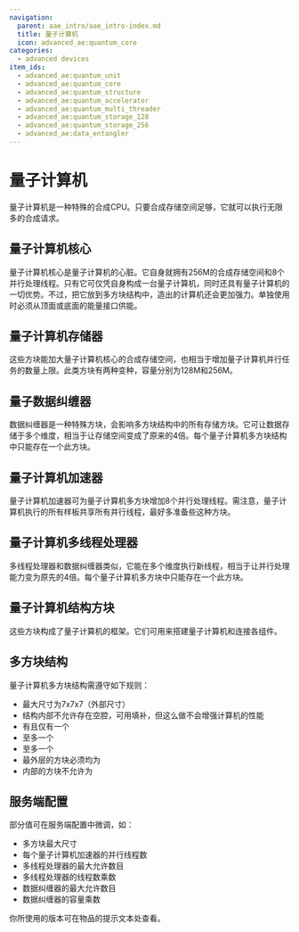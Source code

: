 ```yaml
---
navigation:
  parent: aae_intro/aae_intro-index.md
  title: 量子计算机
  icon: advanced_ae:quantum_core
categories:
  - advanced devices
item_ids:
  - advanced_ae:quantum_unit
  - advanced_ae:quantum_core
  - advanced_ae:quantum_structure
  - advanced_ae:quantum_accelerator
  - advanced_ae:quantum_multi_threader
  - advanced_ae:quantum_storage_128
  - advanced_ae:quantum_storage_256
  - advanced_ae:data_entangler
---
```


# 量子计算机

量子计算机是一种特殊的合成CPU。只要合成存储空间足够，它就可以执行无限多的合成请求。

<GameScene zoom="2" background="transparent">
  <ImportStructure src="../structure/quantum_computer_multiblock.snbt"></ImportStructure>
</GameScene>

## 量子计算机核心

<BlockImage id="advanced_ae:quantum_core" p:powered="true" p:formed="true" scale="4"></BlockImage>

量子计算机核心是量子计算机的心脏。它自身就拥有256M的合成存储空间和8个并行处理线程。只有它可仅凭自身构成一台量子计算机，同时还具有量子计算机的一切优势。不过，把它放到多方块结构中，造出的计算机还会更加强力。单独使用时必须从顶面或底面的能量接口供能。

## 量子计算机存储器

<Row gap="20">
<BlockImage id="advanced_ae:quantum_storage_128" scale="4"></BlockImage>
<BlockImage id="advanced_ae:quantum_storage_256" scale="4"></BlockImage>
</Row>

这些方块能加大量子计算机核心的合成存储空间，也相当于增加量子计算机并行任务的数量上限。此类方块有两种变种，容量分别为128M和256M。

## 量子数据纠缠器

<BlockImage id="advanced_ae:data_entangler" scale="4"></BlockImage>

数据纠缠器是一种特殊方块，会影响多方块结构中的所有存储方块。它可让数据存储于多个维度，相当于让存储空间变成了原来的4倍。每个量子计算机多方块结构中只能存在一个此方块。

## 量子计算机加速器

<BlockImage id="advanced_ae:quantum_accelerator" scale="4"></BlockImage>

量子计算机加速器可为量子计算机多方块增加8个并行处理线程。需注意，量子计算机执行的所有样板共享所有并行线程，最好多准备些这种方块。

## 量子计算机多线程处理器

<BlockImage id="advanced_ae:quantum_multi_threader" scale="4"></BlockImage>

多线程处理器和数据纠缠器类似，它能在多个维度执行新线程，相当于让并行处理能力变为原先的4倍。每个量子计算机多方块中只能存在一个此方块。

## 量子计算机结构方块

<Row gap="20">
<BlockImage id="advanced_ae:quantum_structure" scale="4"></BlockImage>
<BlockImage id="advanced_ae:quantum_structure" p:formed="true" scale="4"></BlockImage>
<BlockImage id="advanced_ae:quantum_structure" p:formed="true" p:powered="true" scale="4"></BlockImage>
</Row>

这些方块构成了量子计算机的框架。它们可用来搭建量子计算机和连接各组件。

## 多方块结构

量子计算机多方块结构需遵守如下规则：
- 最大尺寸为7x7x7（外部尺寸）
- 结构内部不允许存在空腔，可用<ItemLink id="advanced_ae:quantum_unit" />填补，但这么做不会增强计算机的性能
- 有且仅有一个<ItemLink id="advanced_ae:quantum_core" />
- 至多一个<ItemLink id="advanced_ae:data_entangler" />
- 至多一个<ItemLink id="advanced_ae:quantum_multi_threader" />
- 最外层的方块必须均为<ItemLink id="advanced_ae:quantum_structure" />
- 内部的方块不允许为<ItemLink id="advanced_ae:quantum_structure" />

## 服务端配置

部分值可在服务端配置中微调，如：
- 多方块最大尺寸
- 每个量子计算机加速器的并行线程数
- 多线程处理器的最大允许数目
- 多线程处理器的线程数乘数
- 数据纠缠器的最大允许数目
- 数据纠缠器的容量乘数

你所使用的版本可在物品的提示文本处查看。
